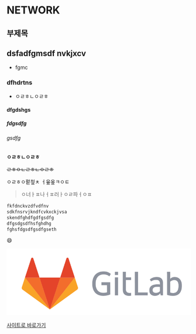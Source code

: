 NETWORK
===

부제목
---



## dsfadfgmsdf nvkjxcv

* fgmc

### dfhdrtns

- ㅇㄹㅎㄴㅇㄹㅎ

#### dfgdshgs
##### fdgsdfg
###### gsdfg


**ㅇㄹㅎㄴㅇㄹㅎ**

~~ㄹㅎㅇㄴㄹㅎㄴㅇㄹㅎ~~

ㅇㄹㅎㅇ펕첲ㅊ ㅓ윺옾ㅋㅇㅌ

> ㅇ너ㅏㅍ나ㅓㅍ러ㅏㅇㄹ파ㅓㅇㅍ

```
fkfdnckvzdfvdfnv
sdkfnsrvjkndfcvkxckjvsa
skendfghdfgdfgsdfg
dfgsdgsdfhsfghdhg
fghsfdgsdfgsdfgseth
```

:smile:

![깃랩로고입니다.](./images/깃랩-로고.png)

[사이트로 바로가기](./images/README.md)
